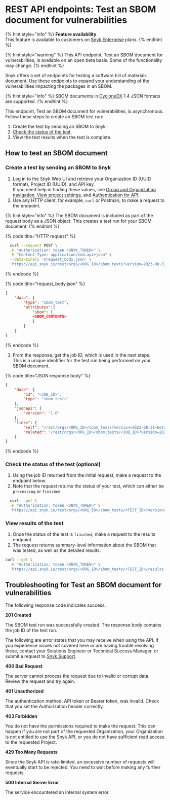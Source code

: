 # REST API endpoints: Test an SBOM document for vulnerabilities

{% hint style="info" %}
**Feature availability**\
This feature is available to customers on [Snyk Enterprise](../enterprise-setup/getting-started-with-the-snyk-enterprise-plan.md) plans.
{% endhint %}

{% hint style="warning" %}
This API endpoint, Test an SBOM document for vulnerabilities, is available on an open beta basis. Some of the functionality may change.
{% endhint %}

Snyk offers a set of endpoints for testing a software bill of materials document. Use these endpoints to expand your understanding of the vulnerabilities impacting the packages in an SBOM.

{% hint style="info" %}
SBOM documents in [CycloneDX](https://cyclonedx.org/) 1.4 JSON formats are supported.
{% endhint %}

This endpoint, Test an SBOM document for vulnerabilities, is asynchronous. Follow these steps to create an SBOM test run:

1. Create the test by sending an SBOM to Snyk.
2. [Check the status of the test](rest-api-endpoints-test-an-sbom-document-for-vulnerabilities.md#check-the-status-of-the-test-optional).
3. View the test results when the test is complete.

## How to test an SBOM document

### Create a test by sending an SBOM to Snyk&#x20;

1. Log in to the Snyk Web UI and retrieve your Organization ID (UUID format), Project ID (UUID), and API key.\
   If you need help in finding these values, see [Group and Organization navigation](../snyk-admin/manage-groups-and-organizations/group-and-organization-navigation.md), [View project settings](../manage-risk/snyk-projects/view-and-edit-project-settings.md), and [Authentication for API](../snyk-api-info/authentication-for-api.md).
2. Use any HTTP client, for example, `curl` or Postman, to make a request to the endpoint.&#x20;

{% hint style="info" %}
The SBOM document is included as part of the request body as a JSON object. This creates a test run for your SBOM document.
{% endhint %}

{% code title="HTTP request" %}
```bash
  curl --request POST \
  -H "Authorization: token <SNYK_TOKEN>" \
  -H "Content-Type: application/vnd.api+json" \
  --data-binary '@request_body.json' \
  'https://api.snyk.io/rest/orgs/<ORG_ID>/sbom_tests?version=2023-08-31~beta'
```
{% endcode %}

{% code title="request_body.json" %}
```json
{
    "data": {
        "type": "sbom_test",
        "attributes":{ 
            "sbom": {
            <SBOM_CONTENTS>
            }
        }
    }
}
```
{% endcode %}

3. From the response, get the job ID, which is used in the next steps. \
   This is a unique identifier for the test run being performed on your SBOM document.

{% code title="JSON response body" %}
```json
{
    "data": {
        "id": "<JOB_ID>",
        "type": "sbom_tests"
    },
    "jsonapi": {
        "version": "1.0"
    },
    "links": {
        "self": "/rest/orgs/<ORG_ID>/sbom_tests?version=2023-08-31~beta",
        "related": "/rest/orgs/<ORG_ID>/sbom_tests/<JOB_ID>?version=2023-08-31~beta"
    }
}
```
{% endcode %}

### Check the status of the test (optional)

1. Using the job ID returned from the initial request, make a request to the endpoint below.&#x20;
2. Note that the request returns the status of your test, which can either be `processing` or `finished`.

```bash
  curl --get \
  -H "Authorization: token <SNYK_TOKEN>" \
  'https://api.snyk.io/rest/orgs/<ORG_ID>/sbom_tests/<TEST_ID>?version=2023-08-31~beta'
```

### View results of the test

1. Once the status of the test is `finished`, make a request to the results endpoint.&#x20;
2. The request returns summary-level information about the SBOM that was tested, as well as the detailed results.

```bash
curl --get \
  -H "Authorization: token <SNYK_TOKEN>" \
  'https://api.snyk.io/rest/orgs/<ORG_ID>/sbom_tests/<TEST_ID>/results?version=2023-08-31~beta'
```

## Troubleshooting for Test an SBOM document for vulnerabilities

The following response code indicates success.

**201 Created**

The SBOM test run was successfully created. The response body contains the job ID of the test run.

The following are error states that you may receive when using the API. If you experience issues not covered here or are having trouble resolving these, contact your Solutions Engineer or Technical Success Manager, or submit a request to [Snyk Support](https://support.snyk.io/hc/en-us/requests/new).

**400 Bad Request**

The server cannot process the request due to invalid or corrupt data. Review the request and try again.

**401 Unauthorized**

The authentication method, API token or Bearer token, was invalid. Check that you set the Authorization header correctly.

**403 Forbidden**

You do not have the permissions required to make the request. This can happen if you are not part of the requested Organization, your Organization is not entitled to use the Snyk API, or you do not have sufficient read access to the requested Project.

**429 Too Many Requests**

Since the Snyk API is rate-limited, an excessive number of requests will eventually start to be rejected. You need to wait before making any further requests.

**500 Internal Server Error**

The service encountered an internal system error.
